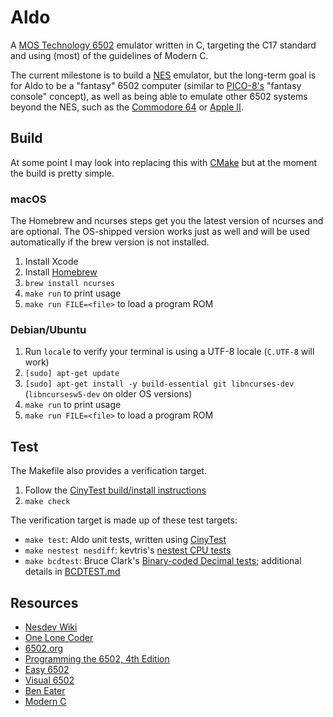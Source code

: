 # Aldo

A [MOS Technology 6502](https://en.wikipedia.org/wiki/MOS_Technology_6502) emulator written in C, targeting the C17 standard and using (most) of the guidelines of Modern C.

The current milestone is to build a [NES](https://en.wikipedia.org/wiki/Nintendo_Entertainment_System) emulator, but the long-term goal is for Aldo to be a "fantasy" 6502 computer (similar to [PICO-8's](https://www.lexaloffle.com/pico-8.php) "fantasy console" concept), as well as being able to emulate other 6502 systems beyond the NES, such as the [Commodore 64](https://en.wikipedia.org/wiki/Commodore_64) or [Apple II](https://en.wikipedia.org/wiki/Apple_II).

## Build

At some point I may look into replacing this with [CMake](https://cmake.org) but at the moment the build is pretty simple.

### macOS

The Homebrew and ncurses steps get you the latest version of ncurses and are optional. The OS-shipped version works just as well and will be used automatically if the brew version is not installed.

1. Install Xcode
2. Install [Homebrew](https://brew.sh)
3. `brew install ncurses`
4. `make run` to print usage
5. `make run FILE=<file>` to load a program ROM

### Debian/Ubuntu

1. Run `locale` to verify your terminal is using a UTF-8 locale (`C.UTF-8` will work)
2. `[sudo] apt-get update`
3. `[sudo] apt-get install -y build-essential git libncurses-dev` (`libncursesw5-dev` on older OS versions)
4. `make run` to print usage
5. `make run FILE=<file>` to load a program ROM

## Test

The Makefile also provides a verification target.

1. Follow the [CinyTest build/install instructions](https://github.com/drmonkeysee/CinyTest#build-cinytest)
2. `make check`

The verification target is made up of these test targets:

- `make test`: Aldo unit tests, written using [CinyTest](https://github.com/drmonkeysee/CinyTest)
- `make nestest nesdiff`: kevtris's [nestest CPU tests](https://wiki.nesdev.org/w/index.php?title=Emulator_tests)
- `make bcdtest`: Bruce Clark's [Binary-coded Decimal tests](http://6502.org/tutorials/decimal_mode.html); additional details in [BCDTEST.md](test/BCDTEST.md)

## Resources

- [Nesdev Wiki](https://wiki.nesdev.org/w/index.php?title=Nesdev_Wiki)
- [One Lone Coder](https://www.youtube.com/c/javidx9)
- [6502.org](http://6502.org)
- [Programming the 6502, 4th Edition](https://archive.org/details/Programming_the_6502_OCR)
- [Easy 6502](https://skilldrick.github.io/easy6502/)
- [Visual 6502](http://visual6502.org)
- [Ben Eater](https://eater.net)
- [Modern C](https://modernc.gforge.inria.fr)
